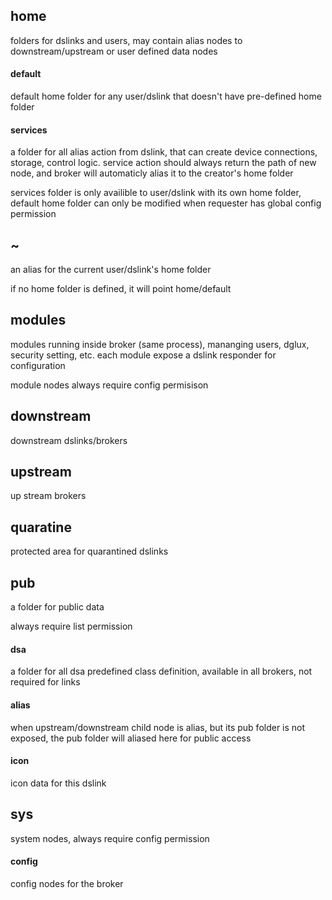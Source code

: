 ## home
folders for dslinks and users, may contain alias nodes to downstream/upstream or user defined data nodes

#### default
default home folder for any user/dslink that doesn't have pre-defined home folder

#### services
a folder for all alias action from dslink, that can create device connections, storage, control logic. service action should always return the path of new node, and broker will automaticly alias it to the creator's home folder

services folder is only availible to user/dslink with its own home folder, default home folder can only be modified when requester has global config permission

## ~
an alias for the current user/dslink's home folder

if no home folder is defined, it will point home/default

## modules
modules running inside broker (same process), mananging users, dglux, security setting, etc. each module expose a dslink responder for configuration

module nodes always require config permisison

## downstream
downstream dslinks/brokers

## upstream
up stream brokers

## quaratine
protected area for quarantined dslinks

## pub

a folder for public data

always require list permission

#### dsa
a folder for all dsa predefined class definition, available in all brokers, not required for links

#### alias 
when upstream/downstream child node is alias, but its pub folder is not exposed, the pub folder will aliased here for public access

#### icon
icon data for this dslink


## sys
system nodes, always require config permission

#### config
config nodes for the broker

